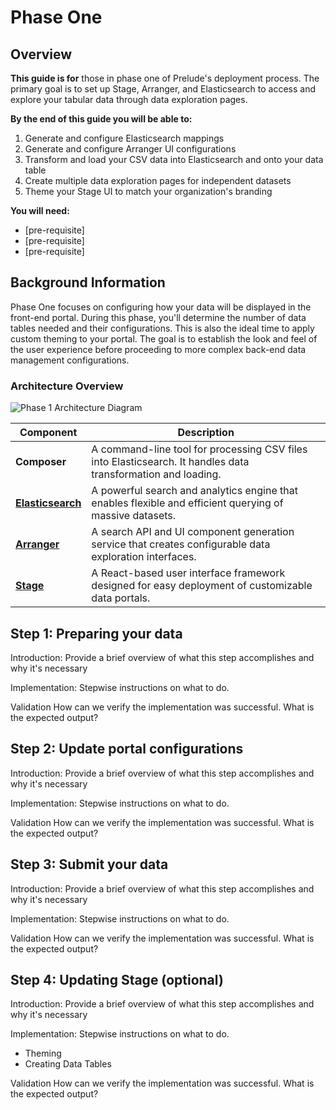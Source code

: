 # Phase One

## Overview

**This guide is for** those in phase one of Prelude's deployment process. The primary goal is to set up Stage, Arranger, and Elasticsearch to access and explore your tabular data through data exploration pages. 

**By the end of this guide you will be able to:**

1. Generate and configure Elasticsearch mappings
2. Generate and configure Arranger UI configurations
3. Transform and load your CSV data into Elasticsearch and onto your data table
4. Create multiple data exploration pages for independent datasets
5. Theme your Stage UI to match your organization's branding

**You will need:**
- [pre-requisite]
- [pre-requisite]
- [pre-requisite]

## Background Information

Phase One focuses on configuring how your data will be displayed in the front-end portal. During this phase, you'll determine the number of data tables needed and their configurations. This is also the ideal time to apply custom theming to your portal. The goal is to establish the look and feel of the user experience before proceeding to more complex back-end data management configurations.

### Architecture Overview

![Phase 1 Architecture Diagram](/docs/images/phase1.png 'Phase 1 Architecture Diagram')

| Component | Description |
|-----------|-------------|
| **Composer** | A command-line tool for processing CSV files into Elasticsearch. It handles data transformation and loading. |
| **[Elasticsearch](https://www.elastic.co/guide/en/elasticsearch/reference/7.17/elasticsearch-intro.html)** | A powerful search and analytics engine that enables flexible and efficient querying of massive datasets. |
| **[Arranger](https://docs.overture.bio/docs/core-software/arranger/overview)** | A search API and UI component generation service that creates configurable data exploration interfaces. |
| **[Stage](https://docs.overture.bio/docs/core-software/stage/overview/)** | A React-based user interface framework designed for easy deployment of customizable data portals. |


## Step 1: Preparing your data

Introduction: Provide a brief overview of what this step accomplishes and why it's necessary

Implementation: Stepwise instructions on what to do.

Validation How can we verify the implementation was successful. What is the expected output?

## Step 2: Update portal configurations

Introduction: Provide a brief overview of what this step accomplishes and why it's necessary

Implementation: Stepwise instructions on what to do.

Validation How can we verify the implementation was successful. What is the expected output?

## Step 3: Submit your data 

Introduction: Provide a brief overview of what this step accomplishes and why it's necessary

Implementation: Stepwise instructions on what to do.

Validation How can we verify the implementation was successful. What is the expected output?

## Step 4: Updating Stage (optional)

Introduction: Provide a brief overview of what this step accomplishes and why it's necessary

Implementation: Stepwise instructions on what to do.

- Theming
- Creating Data Tables

Validation How can we verify the implementation was successful. What is the expected output?